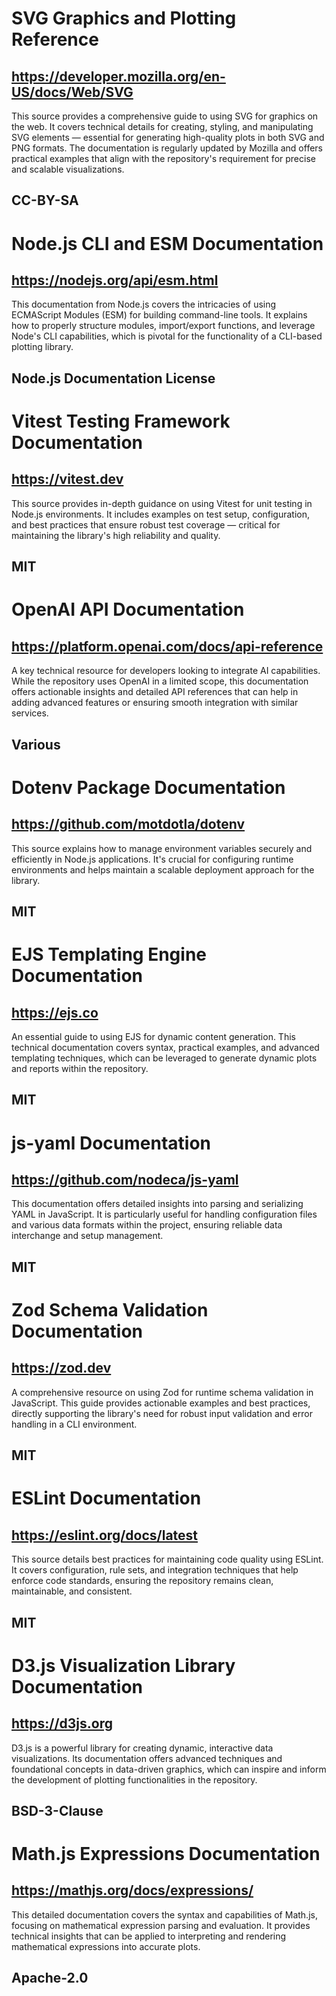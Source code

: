 # SVG Graphics and Plotting Reference
## https://developer.mozilla.org/en-US/docs/Web/SVG
This source provides a comprehensive guide to using SVG for graphics on the web. It covers technical details for creating, styling, and manipulating SVG elements — essential for generating high-quality plots in both SVG and PNG formats. The documentation is regularly updated by Mozilla and offers practical examples that align with the repository's requirement for precise and scalable visualizations.
## CC-BY-SA

# Node.js CLI and ESM Documentation
## https://nodejs.org/api/esm.html
This documentation from Node.js covers the intricacies of using ECMAScript Modules (ESM) for building command-line tools. It explains how to properly structure modules, import/export functions, and leverage Node's CLI capabilities, which is pivotal for the functionality of a CLI-based plotting library.
## Node.js Documentation License

# Vitest Testing Framework Documentation
## https://vitest.dev
This source provides in-depth guidance on using Vitest for unit testing in Node.js environments. It includes examples on test setup, configuration, and best practices that ensure robust test coverage — critical for maintaining the library's high reliability and quality.
## MIT

# OpenAI API Documentation
## https://platform.openai.com/docs/api-reference
A key technical resource for developers looking to integrate AI capabilities. While the repository uses OpenAI in a limited scope, this documentation offers actionable insights and detailed API references that can help in adding advanced features or ensuring smooth integration with similar services.
## Various

# Dotenv Package Documentation
## https://github.com/motdotla/dotenv
This source explains how to manage environment variables securely and efficiently in Node.js applications. It's crucial for configuring runtime environments and helps maintain a scalable deployment approach for the library.
## MIT

# EJS Templating Engine Documentation
## https://ejs.co
An essential guide to using EJS for dynamic content generation. This technical documentation covers syntax, practical examples, and advanced templating techniques, which can be leveraged to generate dynamic plots and reports within the repository.
## MIT

# js-yaml Documentation
## https://github.com/nodeca/js-yaml
This documentation offers detailed insights into parsing and serializing YAML in JavaScript. It is particularly useful for handling configuration files and various data formats within the project, ensuring reliable data interchange and setup management.
## MIT

# Zod Schema Validation Documentation
## https://zod.dev
A comprehensive resource on using Zod for runtime schema validation in JavaScript. This guide provides actionable examples and best practices, directly supporting the library's need for robust input validation and error handling in a CLI environment.
## MIT

# ESLint Documentation
## https://eslint.org/docs/latest
This source details best practices for maintaining code quality using ESLint. It covers configuration, rule sets, and integration techniques that help enforce code standards, ensuring the repository remains clean, maintainable, and consistent.
## MIT

# D3.js Visualization Library Documentation
## https://d3js.org
D3.js is a powerful library for creating dynamic, interactive data visualizations. Its documentation offers advanced techniques and foundational concepts in data-driven graphics, which can inspire and inform the development of plotting functionalities in the repository.
## BSD-3-Clause

# Math.js Expressions Documentation
## https://mathjs.org/docs/expressions/
This detailed documentation covers the syntax and capabilities of Math.js, focusing on mathematical expression parsing and evaluation. It provides technical insights that can be applied to interpreting and rendering mathematical expressions into accurate plots.
## Apache-2.0